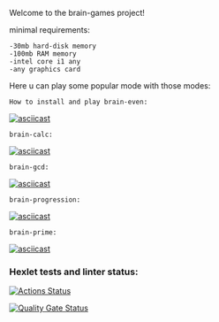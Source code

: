 Welcome to the brain-games project!


minimal requirements:
    
    -30mb hard-disk memory
    -100mb RAM memory
    -intel core i1 any
    -any graphics card

Here u can play some popular mode with those modes:


    How to install and play brain-even:
[![asciicast](https://asciinema.org/a/5KFM665BSPTnG0aDyDHmTRu4l.svg)](https://asciinema.org/a/5KFM665BSPTnG0aDyDHmTRu4l)


    brain-calc:
[![asciicast](https://asciinema.org/a/CJQ0nBY6pQlqze1mzGfVHDNEv.svg)](https://asciinema.org/a/CJQ0nBY6pQlqze1mzGfVHDNEv)


    brain-gcd:
[![asciicast](https://asciinema.org/a/3cGI00spI17gfl6YLGCH1w4dP.svg)](https://asciinema.org/a/3cGI00spI17gfl6YLGCH1w4dP)


    brain-progression:
[![asciicast](https://asciinema.org/a/QY13QOH4sRrosnKDunSbBsITx.svg)](https://asciinema.org/a/QY13QOH4sRrosnKDunSbBsITx)


    brain-prime:
[![asciicast](https://asciinema.org/a/1EPO4nQB0nFK4h6pLaSa03XZP.svg)](https://asciinema.org/a/1EPO4nQB0nFK4h6pLaSa03XZP)


### Hexlet tests and linter status:
[![Actions Status](https://github.com/WhereIU/python-project-49/actions/workflows/hexlet-check.yml/badge.svg)](https://github.com/WhereIU/python-project-49/actions)

[![Quality Gate Status](https://sonarcloud.io/api/project_badges/measure?project=WhereIU_python-project-49&metric=alert_status)](https://sonarcloud.io/summary/new_code?id=WhereIU_python-project-49)